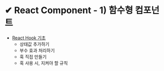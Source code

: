 # ✔ React Component - 1) 함수형 컴포넌트

- [React Hook 기초](./hook_base.md)
  - 상태값 추가하기
  - 부수 효과 처리하기
  - 훅 직접 만들기
  - 훅 사용 시, 지켜야 할 규칙
